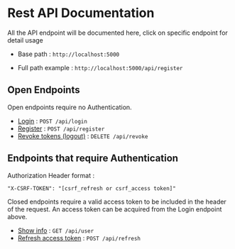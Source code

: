 # Rest API Documentation

All the API endpoint will be documented here, click on specific endpoint for detail usage

* Base path :  `http://localhost:5000`
  
* Full path example : `http://localhost:5000/api/register`

## Open Endpoints

Open endpoints require no Authentication.

* [Login](login.md) : `POST /api/login`
* [Register](register.md) : `POST /api/register`
* [Revoke tokens (logout)](revoke_access.md) : `DELETE /api/revoke`

## Endpoints that require Authentication

Authorization Header format : 

`"X-CSRF-TOKEN": "[csrf_refresh or csrf_access token]"`

Closed endpoints require a valid access token to be included in the header of the
request. An access token can be acquired from the Login endpoint above.

* [Show info](get_user.md) : `GET /api/user`
* [Refresh access token](refresh_access.md) : `POST /api/refresh`